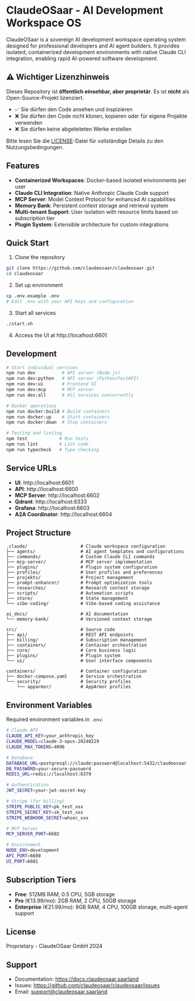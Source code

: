 # ClaudeOSaar - AI Development Workspace OS

ClaudeOSaar is a sovereign AI development workspace operating system designed for professional developers and AI agent builders. It provides isolated, containerized development environments with native Claude CLI integration, enabling rapid AI-powered software development.

## ⚠️ Wichtiger Lizenzhinweis

Dieses Repository ist **öffentlich einsehbar, aber proprietär**. Es ist **nicht** als Open-Source-Projekt lizenziert.

- ✅ Sie dürfen den Code ansehen und inspizieren
- ❌ Sie dürfen den Code nicht klonen, kopieren oder für eigene Projekte verwenden
- ❌ Sie dürfen keine abgeleiteten Werke erstellen

Bitte lesen Sie die [LICENSE](LICENSE)-Datei für vollständige Details zu den Nutzungsbedingungen.

## Features

- **Containerized Workspaces**: Docker-based isolated environments per user
- **Claude CLI Integration**: Native Anthropic Claude Code support  
- **MCP Server**: Model Context Protocol for enhanced AI capabilities
- **Memory Bank**: Persistent context storage and retrieval system
- **Multi-tenant Support**: User isolation with resource limits based on subscription tier
- **Plugin System**: Extensible architecture for custom integrations

## Quick Start

1. Clone the repository
```bash
git clone https://github.com/claudeosaar/claudeosaar.git
cd claudeosaar
```

2. Set up environment
```bash
cp .env.example .env
# Edit .env with your API keys and configuration
```

3. Start all services
```bash
./start.sh
```

4. Access the UI at http://localhost:6601

## Development

```bash
# Start individual services
npm run dev          # API server (Node.js)
npm run dev:python   # API server (Python/FastAPI)
npm run dev:ui       # Frontend UI
npm run dev:mcp      # MCP server
npm run dev:all      # All services concurrently

# Docker operations
npm run docker:build # Build containers
npm run docker:up    # Start containers
npm run docker:down  # Stop containers

# Testing and linting
npm test            # Run tests
npm run lint        # Lint code
npm run typecheck   # Type checking
```

## Service URLs

- **UI**: http://localhost:6601
- **API**: http://localhost:6600
- **MCP Server**: http://localhost:6602
- **Qdrant**: http://localhost:6333
- **Grafana**: http://localhost:6603
- **A2A Coordinator**: http://localhost:6604

## Project Structure

```
.claude/                    # Claude workspace configuration
├── agents/                 # AI agent templates and configurations
├── commands/               # Custom Claude CLI commands
├── mcp-server/             # MCP server implementation
├── plugins/                # Plugin system configuration
├── profiles/               # User profiles and preferences
├── projekts/               # Project management
├── prompt-enhancer/        # Prompt optimization tools
├── researches/             # Research context storage
├── scripts/                # Automation scripts
├── store/                  # State management
└── vibe-coding/            # Vibe-based coding assistance

ai_docs/                    # AI documentation
└── memory-bank/            # Versioned context storage

src/                        # Source code
├── api/                    # REST API endpoints
├── billing/                # Subscription management
├── containers/             # Container orchestration
├── core/                   # Core business logic
├── plugins/                # Plugin system
└── ui/                     # User interface components

containers/                 # Container configuration
├── docker-compose.yaml     # Service orchestration
└── security/               # Security profiles
    └── apparmor/           # AppArmor profiles
```

## Environment Variables

Required environment variables in `.env`:

```bash
# Claude API
CLAUDE_API_KEY=your_anthropic_key
CLAUDE_MODEL=claude-3-opus-20240229
CLAUDE_MAX_TOKENS=4096

# Database
DATABASE_URL=postgresql://claude:password@localhost:5432/claudeosaar
DB_PASSWORD=your-secure-password
REDIS_URL=redis://localhost:6379

# Authentication
JWT_SECRET=your-jwt-secret-key

# Stripe (for billing)
STRIPE_PUBLIC_KEY=pk_test_xxx
STRIPE_SECRET_KEY=sk_test_xxx
STRIPE_WEBHOOK_SECRET=whsec_xxx

# MCP Server
MCP_SERVER_PORT=6602

# Environment
NODE_ENV=development
API_PORT=6600
UI_PORT=6601
```

## Subscription Tiers

- **Free**: 512MB RAM, 0.5 CPU, 5GB storage
- **Pro** (€13.99/mo): 2GB RAM, 2 CPU, 50GB storage
- **Enterprise** (€21.99/mo): 8GB RAM, 4 CPU, 100GB storage, multi-agent support

## License

Proprietary - ClaudeOSaar GmbH 2024

## Support

- Documentation: https://docs.claudeosaar.saarland
- Issues: https://github.com/claudeosaar/claudeosaar/issues
- Email: support@claudeosaar.saarland